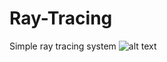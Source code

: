 # Ray-Tracing
Simple ray tracing system
![alt text](https://github.com/raycaacuts/Ray-Tracing/blob/master/render.bmp?raw=true)
